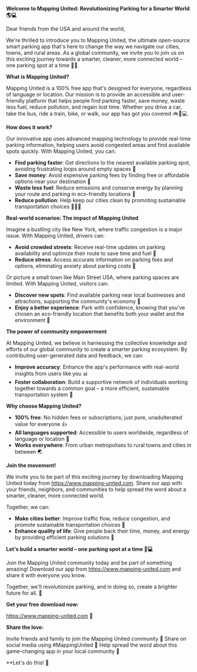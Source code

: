 **Welcome to Mapping United: Revolutionizing Parking for a Smarter World 🌎💻**

Dear friends from the USA and around the world,

We're thrilled to introduce you to Mapping United, the ultimate open-source smart parking app that's here to change the way we navigate our cities, towns, and rural areas. As a global community, we invite you to join us on this exciting journey towards a smarter, cleaner, more connected world – one parking spot at a time 🚗🌟.

**What is Mapping United?**

Mapping United is a 100% free app that's designed for everyone, regardless of language or location. Our mission is to provide an accessible and user-friendly platform that helps people find parking faster, save money, waste less fuel, reduce pollution, and regain lost time. Whether you drive a car, take the bus, ride a train, bike, or walk, our app has got you covered 🚲🚌💻.

**How does it work?**

Our innovative app uses advanced mapping technology to provide real-time parking information, helping users avoid congested areas and find available spots quickly. With Mapping United, you can:

* **Find parking faster**: Get directions to the nearest available parking spot, avoiding frustrating loops around empty spaces 📍
* **Save money**: Avoid expensive parking fees by finding free or affordable options near your destination 💸
* **Waste less fuel**: Reduce emissions and conserve energy by planning your route and parking in eco-friendly locations 🌿
* **Reduce pollution**: Help keep our cities clean by promoting sustainable transportation choices 🚴‍♀️🚌

**Real-world scenarios: The impact of Mapping United**

Imagine a bustling city like New York, where traffic congestion is a major issue. With Mapping United, drivers can:

* **Avoid crowded streets**: Receive real-time updates on parking availability and optimize their route to save time and fuel 📍
* **Reduce stress**: Access accurate information on parking fees and options, eliminating anxiety about parking costs 💸

Or picture a small town like Main Street USA, where parking spaces are limited. With Mapping United, visitors can:

* **Discover new spots**: Find available parking near local businesses and attractions, supporting the community's economy 🎉
* **Enjoy a better experience**: Park with confidence, knowing that you've chosen an eco-friendly location that benefits both your wallet and the environment 🌿

**The power of community empowerment**

At Mapping United, we believe in harnessing the collective knowledge and efforts of our global community to create a smarter parking ecosystem. By contributing user-generated data and feedback, we can:

* **Improve accuracy**: Enhance the app's performance with real-world insights from users like you 📊
* **Foster collaboration**: Build a supportive network of individuals working together towards a common goal – a more efficient, sustainable transportation system 🌈

**Why choose Mapping United?**

* **100% free**: No hidden fees or subscriptions; just pure, unadulterated value for everyone 👍
* **All languages supported**: Accessible to users worldwide, regardless of language or location 💬
* **Works everywhere**: From urban metropolises to rural towns and cities in between 🌏

**Join the movement!**

We invite you to be part of this exciting journey by downloading Mapping United today from https://www.mapping-united.com. Share our app with your friends, neighbors, and communities to help spread the word about a smarter, cleaner, more connected world.

Together, we can:

* **Make cities better**: Improve traffic flow, reduce congestion, and promote sustainable transportation choices 🌈
* **Enhance quality of life**: Give people back their time, money, and energy by providing efficient parking solutions 💪

**Let's build a smarter world – one parking spot at a time 🚗💻**

Join the Mapping United community today and be part of something amazing! Download our app from https://www.mapping-united.com and share it with everyone you know.

Together, we'll revolutionize parking, and in doing so, create a brighter future for all. 💫

**Get your free download now:**

https://www.mapping-united.com 📲

**Share the love:**

 Invite friends and family to join the Mapping United community 👥
 Share on social media using #MappingUnited 📱
 Help spread the word about this game-changing app in your local community 💬

**Let's do this! 🚀